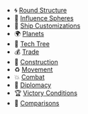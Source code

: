 * :cyclone: [Round Structure](https://github.com/haslo/space4x/blob/master/round_structure.md)
* :gem: [Influence Spheres](https://github.com/haslo/space4x/blob/master/influence_spheres.md)
* :rocket: [Ship Customizations](https://github.com/haslo/space4x/blob/master/ship_customizations.md)
* :earth_africa: [Planets](https://github.com/haslo/space4x/blob/master/planets.md)
* :satellite: [Tech Tree](https://github.com/haslo/space4x/blob/master/tech_tree.md)
* :moneybag: [Trade](https://github.com/haslo/space4x/blob/master/trade.md)
* :construction: [Construction](https://github.com/haslo/space4x/blob/master/construction.md)
* :recycle: [Movement](https://github.com/haslo/space4x/blob/master/movement.md)
* :boom: [Combat](https://github.com/haslo/space4x/blob/master/combat.md)
* :speech_balloon: [Diplomacy](https://github.com/haslo/space4x/blob/master/diplomacy.md)
* :trophy: [Victory Conditions](https://github.com/haslo/space4x/blob/master/victory_conditions.md)
* :love_letter: [Comparisons](https://github.com/haslo/space4x/blob/master/comparisons.md)
